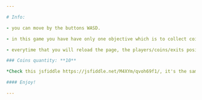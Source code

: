 ```yaml
---

# Info:

- you can move by the buttons WASD.

- in this game you have have only one objective which is to collect coins and then go to the exit.

- everytime that you will reload the page, the players/coins/exits positions will be randomized.

### Coins quantity: **10**

*Check this jsfiddle https://jsfiddle.net/M4XYm/qvoh69f1/, it's the same as on github but in action :D*

#### Enjoy!

---
```

